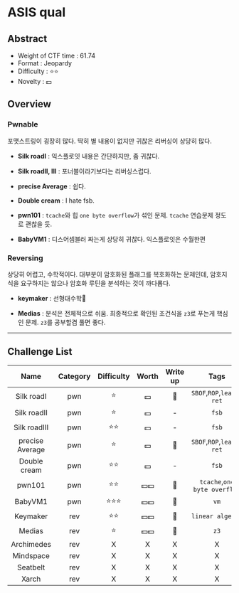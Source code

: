 # ASIS qual

## Abstract

- Weight of CTF time : 61.74
- Format : Jeopardy
- Difficulty : :star::star:
- Novelty : :dollar:



## Overview

### Pwnable

포맷스트링이 굉장히 많다. 딱히 별 내용이 없지만 귀찮은 리버싱이 상당히 많다.

- **Silk roadI** : 익스플로잇 내용은 간단하지만, 좀 귀찮다.

- **Silk roadII, III** : 포너블이라기보다는 리버싱스럽다.

- **precise Average** : 쉽다.

- **Double cream** :  I hate fsb.

- **pwn101** : `tcache`와 힙 `one byte overflow`가 섞인 문제. `tcache` 연습문제 정도로 괜찮을 듯.

- **BabyVM1** : 디스어셈블러 짜는게 상당히 귀찮다. 익스플로잇은 수월한편

  

### Reversing

상당히 어렵고, 수학적이다. 대부분이 암호화된 플래그를 복호화하는 문제인데, 암호지식을 요구하지는 않으나 암호화 루틴을 분석하는 것이 까다롭다.

- **keymaker** : 선형대수학😬

- **Medias** : 분석은 전체적으로 쉬움. 최종적으로 확인된 조건식을 `z3`로 푸는게 핵심인 문제. `z3`를 공부할겸 풀면 좋다.

  

---

## Challenge List

|      Name       | Category |  Difficulty  |      Worth       |   Write up   |             Tags             |
| :-------------: | :------: | :----------: | :--------------: | :----------: | :--------------------------: |
|   Silk roadI    |   pwn    | :star: |     :dollar:     | :black_flag: |   `SBOF`,`ROP`,`leave-ret`   |
|   Silk roadII   |   pwn    |      :star: |        :dollar: |      -       |              `fsb`              |
|  Silk roadIII   |   pwn    | :star::star: |        :dollar: |      -       |              `fsb`              |
| precise Average |   pwn    | :star: |     :dollar:     | :black_flag: |   `SBOF`,`ROP`,`leave-ret`   |
|  Double cream   |   pwn    | :star::star: | :dollar:  |      -      |            `fsb`             |
|     pwn101      |   pwn    | :star::star: |     :dollar::dollar:     | :black_flag: | `tcache`,`one byte overflow` |
|     BabyVM1     |   pwn    | :star::star::star: | :dollar::dollar: | :triangular_flag_on_post: |              `vm`              |
|    Keymaker     |   rev    | :star::star: | :dollar::dollar: | :black_flag: |       `linear algebra`       |
|     Medias      |   rev    |      :star: | :dollar::dollar: |      :flags:      |              `z3`              |
|   Archimedes    |   rev    |      X       |        X         |      X       |              X               |
|    Mindspace    |   rev    |      X       |        X         |      X       |              X               |
|    Seatbelt     |   rev    |      X       |        X         |      X       |              X               |
|      Xarch      |   rev    |      X       |        X         |      X       |              X               |
